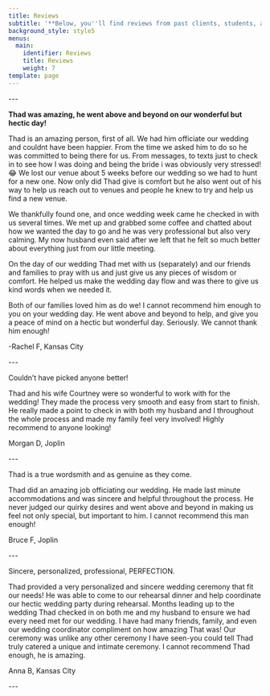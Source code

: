```yaml
---
title: Reviews
subtitle: '**Below, you''ll find reviews from past clients, students, and colleagues:**'
background_style: style5
menus:
  main:
    identifier: Reviews
    title: Reviews
    weight: 7
template: page
---
```

\---

**Thad was amazing, he went above and beyond on our wonderful but hectic day!**

Thad is an amazing person, first of all. We had him officiate our wedding and couldnt have been happier. From the time we asked him to do so he was committed to being there for us. From messages, to texts just to check in to see how I was doing and being the bride i was obviously very stressed! 😂 We lost our venue about 5 weeks before our wedding so we had to hunt for a new one. Now only did Thad give is comfort but he also went out of his way to help us reach out to venues and people he knew to try and help us find a new venue. 

We thankfully found one, and once wedding week came he checked in with us several times. We met up and grabbed some coffee and chatted about how we wanted the day to go and he was very professional but also very calming. My now husband even said after we left that he felt so much better about everything just from our little meeting. 

On the day of our wedding Thad met with us (separately) and our friends and families to pray with us and just give us any pieces of wisdom or comfort. He helped us make the wedding day flow and was there to give us kind words when we needed it. 

Both of our families loved him as do we! I cannot recommend him enough to you on your wedding day. He went above and beyond to help, and give you a peace of mind on a hectic but wonderful day. Seriously. We cannot thank him enough!

\-Rachel F, Kansas City

\---

Couldn’t have picked anyone better!

Thad and his wife Courtney were so wonderful to work with for the wedding! They made the process very smooth and easy from start to finish. He really made a point to check in with both my husband and I throughout the whole process and made my family feel very involved! Highly recommend to anyone looking!

Morgan D, Joplin

\---

Thad is a true wordsmith and as genuine as they come.

Thad did an amazing job officiating our wedding. He made last minute accommodations and was sincere and helpful throughout the process. He never judged our quirky desires and went above and beyond in making us feel not only special, but important to him. I cannot recommend this man enough!

Bruce F, Joplin

\---

Sincere, personalized, professional, PERFECTION.

Thad provided a very personalized and sincere wedding ceremony that fit our needs! He was able to come to our rehearsal dinner and help coordinate our hectic wedding party during rehearsal. Months leading up to the wedding Thad checked in on both me and my husband to ensure we had every need met for our wedding. I have had many friends, family, and even our wedding coordinator compliment on how amazing That was! Our ceremony was unlike any other ceremony I have seen-you could tell Thad truly catered a unique and intimate ceremony. I cannot recommend Thad enough, he is amazing.

Anna B, Kansas City

\---
